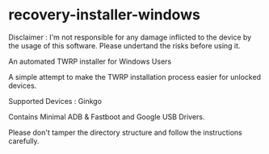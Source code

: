 # recovery-installer-windows

Disclaimer : I'm not responsible for any damage inflicted to the device by the usage of this software. Please undertand the risks before using it.

An automated TWRP installer for Windows Users

A simple attempt to make the TWRP installation process easier for unlocked devices. 

Supported Devices : Ginkgo

Contains Minimal ADB & Fastboot and Google USB Drivers.

Please don't tamper the directory structure and follow the instructions carefully.
